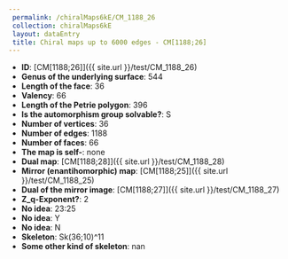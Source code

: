 ```yaml
--- 
 permalink: /chiralMaps6kE/CM_1188_26 
 collection: chiralMaps6kE
 layout: dataEntry
 title: Chiral maps up to 6000 edges - CM[1188;26]
---
```


- **ID**: [CM[1188;26]]({{ site.url }}/test/CM_1188_26)
- **Genus of the underlying surface**: 544
- **Length of the face**: 36
- **Valency**: 66
- **Length of the Petrie polygon**: 396
- **Is the automorphism group solvable?**: S
- **Number of vertices**: 36
- **Number of edges**: 1188
- **Number of faces**: 66
- **The map is self-**: none
- **Dual map**: [CM[1188;28]]({{ site.url }}/test/CM_1188_28)
- **Mirror (enantihomorphic) map**: [CM[1188;25]]({{ site.url }}/test/CM_1188_25)
- **Dual of the mirror image**: [CM[1188;27]]({{ site.url }}/test/CM_1188_27)
- **Z_q-Exponent?**: 2
- **No idea**:  23:25
- **No idea**: Y
- **No idea**: N
- **Skeleton**: Sk(36;10)^11
- **Some other kind of skeleton**: nan
